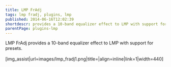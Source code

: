```yaml
---
title: LMP FrAdj
tags: lmp fradj, plugins, lmp
published: 2014-06-16T12:02:39
shortdescr: provides a 10-band equalizer effect to LMP with support for presets
parentPage: plugins-lmp
---
```


LMP FrAdj provides a 10-band equalizer effect to LMP with support for
presets.\
\
\[img\_assist|url=images/lmp\_fradj1.png|title=|align=inline|link=1|width=440\]
